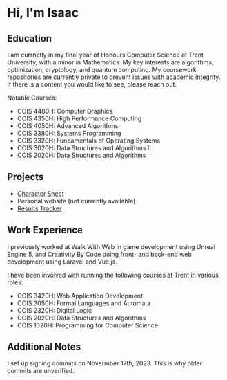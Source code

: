 # Hi, I'm Isaac

## Education

I am currnetly in my final year of Honours Computer Science at Trent University, with a minor in Mathematics. My key interests are algorithms, optimization, cryptology, and quantum computing. My coursework repositories are currently private to prevent issues with academic integrity. If there is a content you would like to see, please reach out.

Notable Courses:
- COIS 4480H: Computer Graphics
- COIS 4350H: High Performance Computing
- COIS 4050H: Advanced Algorithms
- COIS 3380H: Systems Programming
- COIS 3320H: Fundamentals of Operating Systems
- COIS 3020H: Data Structures and Algorithms II
- COIS 2020H: Data Structures and Algorithms

## Projects
- [Character Sheet](https://github.com/Zerazzt/Character-Sheet)
- Personal website (not currently available)
- [Results Tracker](https://github.com/Zerazzt/mtg-game-tracker)

## Work Experience

I previously worked at Walk With Web in game development using Unreal Engine 5, and Creativity By Code doing front- and back-end web development using Laravel and Vue.js.

I have been involved with running the following courses at Trent in various roles:
- COIS 3420H: Web Application Development
- COIS 3050H: Formal Languages and Automata
- COIS 2320H: Digital Logic
- COIS 2020H: Data Structures and Algorithms
- COIS 1020H: Programming for Computer Science

## Additional Notes

I set up signing commits on Novermber 17th, 2023. This is why older commits are unverified.
